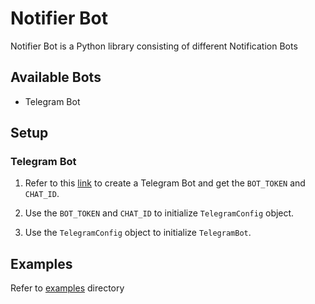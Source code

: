 # Notifier Bot

Notifier Bot is a Python library consisting of different Notification Bots


## Available Bots

- Telegram Bot

## Setup

### Telegram Bot

1. Refer to this [link](https://www.section.io/engineering-education/building-a-telegram-bot-with-python-to-generate-quotes/) to create a Telegram Bot and get the `BOT_TOKEN` and `CHAT_ID`.

2. Use the `BOT_TOKEN` and `CHAT_ID` to initialize `TelegramConfig` object.

3. Use the `TelegramConfig` object to initialize `TelegramBot`.

## Examples

Refer to [examples](examples) directory
